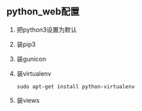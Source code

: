 ## python_web配置

1. 把python3设置为默认

2. 装pip3

3. 装gunicon

4. 装virtualenv

   `sudo apt-get install python-virtualenv`

5. 装views